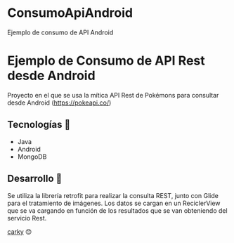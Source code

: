 # ConsumoApiAndroid
Ejemplo de consumo de API Android

# Ejemplo de Consumo de API Rest desde Android

Proyecto en el que se usa la mítica API Rest de Pokémons para consultar desde Android (https://pokeapi.co/)

## Tecnologías 🚀

* Java
* Android
* MongoDB

## Desarrollo 📖

Se utiliza la librería retrofit para realizar la consulta REST, junto con Glide para el tratamiento de imágenes. Los datos se cargan en un ReciclerView que se va 
cargando en función de los resultados que se van obteniendo del servicio Rest.

[carky](https://github.com/carky12) 😊
